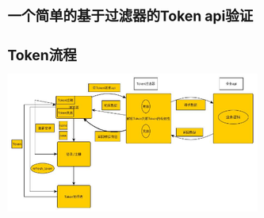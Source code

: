 # 一个简单的基于过滤器的Token api验证
Token流程
===
![Token流程图](https://github.com/oywt/image/blob/master/flowsheet/Token2%E6%B5%81%E7%A8%8B%E5%9B%BE.jpg "Token流程图")
